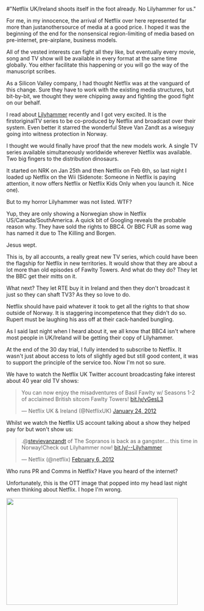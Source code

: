 #"Netflix UK/Ireland shoots itself in the foot already. No Lilyhammer for us."

For me, in my innocence, the arrival of Netflix over here represented far more than justanothersource of media at a good price. I hoped it was the beginning of the end for the nonsensical region-limiting of media based on pre-internet, pre-airplane, business models.

All of the vested interests can fight all they like, but eventually every movie, song and TV show will be available in every format at the same time globally. You either facilitate this happening or you will go the way of the manuscript scribes.

As a Silicon Valley company, I had thought Netflix was at the vanguard of this change. Sure they have to work with the existing media structures, but bit-by-bit, we thought they were chipping away and fighting the good fight on our behalf.

I read about <a href="http://en.wikipedia.org/wiki/Lilyhammer">Lilyhammer</a> recently and I got very excited. It is the firstoriginalTV series to be co-produced by Netflix and broadcast over their system. Even better it starred the wonderful Steve Van Zandt as a wiseguy going into witness protection in Norway.

I thought we would finally have proof that the new models work. A single TV series available simultaneously worldwide wherever Netflix was available. Two big fingers to the distribution dinosaurs.

It started on NRK on Jan 25th and then Netflix on Feb 6th, so last night I loaded up Netflix on the Wii (Sidenote: Someone in Netflix is paying attention, it now offers Netflix or Netflix Kids Only when you launch it. Nice one).

But to my horror Lilyhammer was not listed. WTF?

Yup, they are only showing a Norwegian show in Netflix US/Canada/SouthAmerica. A quick bit of Googling reveals the probable reason why. They have sold the rights to BBC4. Or BBC FUR as some wag has named it due to The Killing and Borgen.

Jesus wept.

This is, by all accounts, a really great new TV series, which could have been the flagship for Netflix in new territories. It would show that they are about a lot more than old episodes of Fawlty Towers. And what do they do? They let the BBC get their mitts on it.

What next? They let RTE buy it in Ireland and then they don't broadcast it just so they can shaft TV3? As they so love to do.

Netflix should have paid whatever it took to get all the rights to that show outside of Norway. It is staggering incompetence that they didn't do so. Rupert must be laughing his ass off at their cack-handed bungling.

As I said last night when I heard about it, we all know that BBC4 isn't where most people in UK/Ireland will be getting their copy of Lilyhammer.

At the end of the 30 day trial, I fully intended to subscribe to Netflix. It wasn't just about access to lots of slightly aged but still good content, it was to support the principle of the service too. Now I'm not so sure.

We have to watch the Netflix UK Twitter account broadcasting fake interest about 40 year old TV shows:

<blockquote class="twitter-tweet"><p>You can now enjoy the misadventures of Basil Fawlty w/ Seasons 1-2 of acclaimed British sitcom Fawlty Towers! <a href="http://t.co/pnKwvrna" title="http://bit.ly/yGesL3">bit.ly/yGesL3</a></p>&mdash; Netflix UK &amp; Ireland (@NetflixUK) <a href="https://twitter.com/NetflixUK/status/161777003861778432" data-datetime="2012-01-24T11:46:58+00:00">January 24, 2012</a></blockquote>
<script src="//platform.twitter.com/widgets.js" charset="utf-8"></script>

Whilst we watch the Netflix US account talking about a show they helped pay for but won't show us:

<blockquote class="twitter-tweet"><p>.@<a href="https://twitter.com/stevievanzandt">stevievanzandt</a> of The Sopranos is back as a gangster... this time in Norway!Check out Lilyhammer now! <a href="http://t.co/BxyEQePs" title="http://bit.ly/--Lilyhammer">bit.ly/--Lilyhammer</a></p>&mdash; Netflix (@netflix) <a href="https://twitter.com/netflix/status/166567098359889920" data-datetime="2012-02-06T17:01:05+00:00">February 6, 2012</a></blockquote>
<script src="//platform.twitter.com/widgets.js" charset="utf-8"></script>


Who runs PR and Comms in Netflix? Have you heard of the internet?

Unfortunately, this is the OTT image that popped into my head last night when thinking about Netflix. I hope I'm wrong.

<a href="http://conoroneill.net/wp-content/uploads/2012/02/v-lizard-alien-lady.jpg"><img class="size-full wp-image-584 aligncenter" title="v-lizard-alien-lady" src="http://conoroneill.net/wp-content/uploads/2012/02/v-lizard-alien-lady.jpg" alt="" width="450" height="280" /></a>

&nbsp;